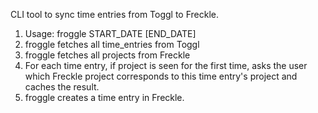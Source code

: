 CLI tool to sync time entries from Toggl to Freckle.

1. Usage: froggle START_DATE [END_DATE]
2. froggle fetches all time_entries from Toggl
3. froggle fetches all projects from Freckle
4. For each time entry, if project is seen for the first time, asks the user which Freckle 
   project corresponds to this time entry's project and caches the result.
5. froggle creates a time entry in Freckle.
